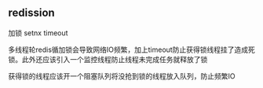 ## redission

加锁 setnx timeout

多线程轮redis循加锁会导致网络IO频繁，加上timeout防止获得锁线程挂了造成死锁。此外还应该引入一个监控线程防止线程未完成任务就释放了锁

获得锁的线程应该开一个阻塞队列将没抢到锁的线程放入队列，防止频繁IO



